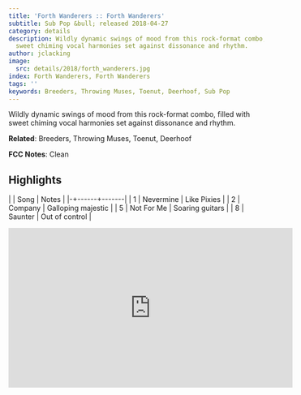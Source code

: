 ```yaml
---
title: 'Forth Wanderers :: Forth Wanderers'
subtitle: Sub Pop &bull; released 2018-04-27
category: details
description: Wildly dynamic swings of mood from this rock-format combo, filled with
  sweet chiming vocal harmonies set against dissonance and rhythm.
author: jclacking
image:
  src: details/2018/forth_wanderers.jpg
index: Forth Wanderers, Forth Wanderers
tags: ''
keywords: Breeders, Throwing Muses, Toenut, Deerhoof, Sub Pop
---
```

Wildly dynamic swings of mood from this rock-format combo, filled with sweet chiming vocal harmonies set against dissonance and rhythm.<!--more-->

**Related**: Breeders, Throwing Muses, Toenut, Deerhoof

**FCC Notes**: Clean

## Highlights

| | Song | Notes |
|-+------+-------|
| 1 | Nevermine | Like Pixies |
| 2 | Company | Galloping majestic |
| 5 | Not For Me | Soaring guitars |
| 8 | Saunter | Out of control |

<div class="tlo-detail-video"><iframe width="560" height="315" src="https://www.youtube.com/embed/X53IkGOQs0A" frameborder="0" allow="autoplay; encrypted-media" allowfullscreen></iframe></div>


